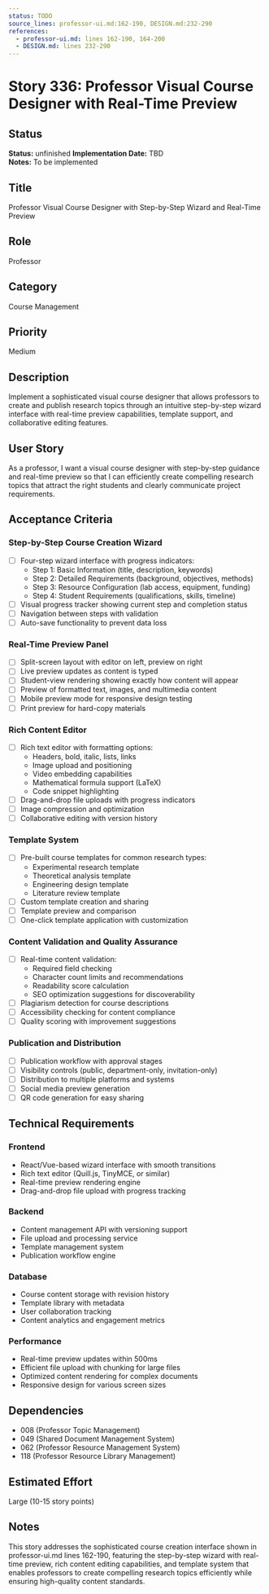 ```yaml
---
status: TODO
source_lines: professor-ui.md:162-190, DESIGN.md:232-290
references:
  - professor-ui.md: lines 162-190, 164-200
  - DESIGN.md: lines 232-290
---
```

# Story 336: Professor Visual Course Designer with Real-Time Preview

## Status
**Status:** unfinished
**Implementation Date:** TBD  
**Notes:** To be implemented

## Title
Professor Visual Course Designer with Step-by-Step Wizard and Real-Time Preview

## Role
Professor

## Category
Course Management

## Priority
Medium

## Description
Implement a sophisticated visual course designer that allows professors to create and publish research topics through an intuitive step-by-step wizard interface with real-time preview capabilities, template support, and collaborative editing features.

## User Story
As a professor, I want a visual course designer with step-by-step guidance and real-time preview so that I can efficiently create compelling research topics that attract the right students and clearly communicate project requirements.

## Acceptance Criteria

### Step-by-Step Course Creation Wizard
- [ ] Four-step wizard interface with progress indicators:
  - Step 1: Basic Information (title, description, keywords)
  - Step 2: Detailed Requirements (background, objectives, methods)  
  - Step 3: Resource Configuration (lab access, equipment, funding)
  - Step 4: Student Requirements (qualifications, skills, timeline)
- [ ] Visual progress tracker showing current step and completion status
- [ ] Navigation between steps with validation
- [ ] Auto-save functionality to prevent data loss

### Real-Time Preview Panel
- [ ] Split-screen layout with editor on left, preview on right
- [ ] Live preview updates as content is typed
- [ ] Student-view rendering showing exactly how content will appear
- [ ] Preview of formatted text, images, and multimedia content
- [ ] Mobile preview mode for responsive design testing
- [ ] Print preview for hard-copy materials

### Rich Content Editor
- [ ] Rich text editor with formatting options:
  - Headers, bold, italic, lists, links
  - Image upload and positioning
  - Video embedding capabilities
  - Mathematical formula support (LaTeX)
  - Code snippet highlighting
- [ ] Drag-and-drop file uploads with progress indicators
- [ ] Image compression and optimization
- [ ] Collaborative editing with version history

### Template System
- [ ] Pre-built course templates for common research types:
  - Experimental research template
  - Theoretical analysis template
  - Engineering design template
  - Literature review template
- [ ] Custom template creation and sharing
- [ ] Template preview and comparison
- [ ] One-click template application with customization

### Content Validation and Quality Assurance
- [ ] Real-time content validation:
  - Required field checking
  - Character count limits and recommendations
  - Readability score calculation
  - SEO optimization suggestions for discoverability
- [ ] Plagiarism detection for course descriptions
- [ ] Accessibility checking for content compliance
- [ ] Quality scoring with improvement suggestions

### Publication and Distribution
- [ ] Publication workflow with approval stages
- [ ] Visibility controls (public, department-only, invitation-only)
- [ ] Distribution to multiple platforms and systems
- [ ] Social media preview generation
- [ ] QR code generation for easy sharing

## Technical Requirements

### Frontend
- React/Vue-based wizard interface with smooth transitions
- Rich text editor (Quill.js, TinyMCE, or similar)
- Real-time preview rendering engine
- Drag-and-drop file upload with progress tracking

### Backend
- Content management API with versioning support
- File upload and processing service
- Template management system
- Publication workflow engine

### Database
- Course content storage with revision history
- Template library with metadata
- User collaboration tracking
- Content analytics and engagement metrics

### Performance
- Real-time preview updates within 500ms
- Efficient file upload with chunking for large files
- Optimized content rendering for complex documents
- Responsive design for various screen sizes

## Dependencies
- 008 (Professor Topic Management)
- 049 (Shared Document Management System)
- 062 (Professor Resource Management System)
- 118 (Professor Resource Library Management)

## Estimated Effort
Large (10-15 story points)

## Notes
This story addresses the sophisticated course creation interface shown in professor-ui.md lines 162-190, featuring the step-by-step wizard with real-time preview, rich content editing capabilities, and template system that enables professors to create compelling research topics efficiently while ensuring high-quality content standards.
